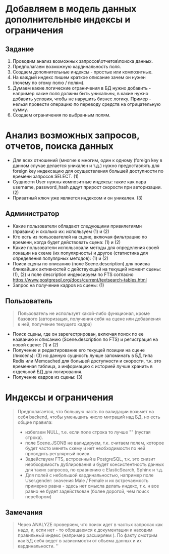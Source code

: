 # Добавляем в модель данных дополнительные индексы и ограничения
## Задание
1. Проводим анализ возможных запросов\отчетов\поиска данных.
2. Предполагаем возможную кардинальность поля.
3. Создаем дополнительные индексы - простые или композитные.
4. На каждый индекс пишем краткое описание зачем он нужен (почему по этому полю / полям).
5. Думаем какие логические ограничения в БД нужно добавить - например какие поля должны 
быть уникальны, в какие нужно добавить условия, чтобы не нарушить бизнес логику. 
Пример - нельзя провести операцию по переводу средств на отрицательную сумму.
6. Создаем ограничения по выбранным полям.

# Анализ возможных запросов, отчетов, поиска данных
* Для всех отношений (многие к многим, один к одному (foreign key в данном случае делается уникален и т.д.) нужно предоставлять для foreign key 
индексацию для осуществления большей доступности по времени запросов SELECT. (1)
* Сущности User нужны композитные индексы: такие как пара username, password_hash дадут прирост скорости при авторизации. (2)
* Приватный ключ уже является индексом и он уникален. (3)
## Администратор
* Какие пользователи обладают следующими привилегиями (правами) и сколько их: используем (1) и (2)
* Кто есть из пользователей на сцене, включая фильтрацию по времени, когда будет действовать сцена: (1) и (2)
* Какие пользователи использовали методы для определения своей локации на схеме (их популярность) и другое (статистика для определения популярных методов): (1) и (2)
* Поиск сцены по описанию (поле Scene.description) для поиска ближайших активностей с действующей на текущий момент сцены: (1), (2) и поле description индексируем по FTS согласно https://www.postgresql.org/docs/current/textsearch-tables.html
* Запрос на получение кадров из сцены: (1)
## Пользователь
> Пользователь не использует какой-либо функционал, кроме базового (авторизация, получения себя на сцене или добавления к ней, получение текущего кадра)
* Поиск сцены, где он зарегестрирован, включая поиск по ее названию и описанию (Scene.description по FTS) и регистрация на новой сцене: (1) и (2)
* Получение и редактирование его текущей позиции на сцене (пиксель): (3) но данную сущность лучше запоминать в БД типа Redis или Memcached для большей доступности и скорости, т.к. это временная таблица, а информацию с историей лучше хранить в отдельной БД для логирования. 
* Получение кадров из сцены: (3)
# Индексы и ограничения
> Предполагается, что большую часть по валидации возьмет на себя backend, чтобы уменьшить число миграций над БД, но есть общие правила: 
> * избегаем NULL, т.е. если поле строка то лучше "" (пустая строка).
> * поле Scene.JSONB не валидируем, т.к. считаем полем, которое будет часто менять схему и нет необходимости по ней проводить регулярный поиск.
> * Задействуем FTS, встроенный в PostgreSQL, т.к. это снизит необходимость дублирования и будет консистентность данных для таких запросов, по сравнению с ElasticSearch, Sphinx и т.д.
> * Для полей с небольшой кардинальностью, например поле User.gender: значения Male / Female и их встречаемость примерно равна - здесь нет смысла делать индекс, т.к. н все равно не будет задействован (более дорогой, чем поиск перебором)

## Замечания
> Через ANALYZE проверяем, что поиск идет в частых запросах как надо,
> и, если нет - то обращаемся к документации и находим правильный индекс (например расширяем ).
> По факту смотрим как БД себя ведет в зависимости от обьема данных и их кардинальности.
''